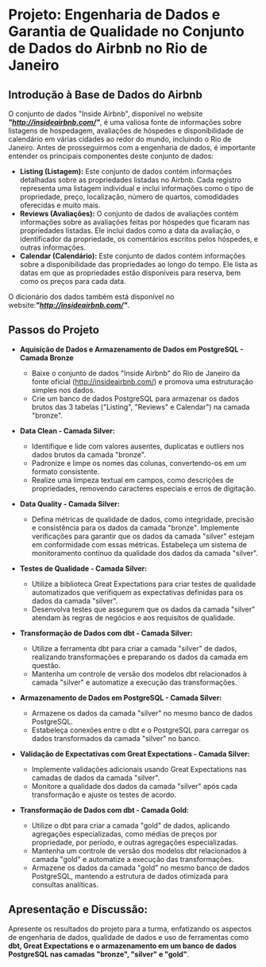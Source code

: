# Projeto: Engenharia de Dados e Garantia de Qualidade no Conjunto de Dados do Airbnb no Rio de Janeiro

## **Introdução à Base de Dados do Airbnb**

O conjunto de dados "Inside Airbnb", disponível no website ***"http://insideairbnb.com/"***, é uma valiosa fonte de informações sobre listagens de hospedagem, avaliações de hóspedes e disponibilidade de calendário em várias cidades ao redor do mundo, incluindo o Rio de Janeiro. Antes de prosseguirmos com a engenharia de dados, é importante entender os principais componentes deste conjunto de dados:

* **Listing (Listagem):** Este conjunto de dados contém informações detalhadas sobre as propriedades listadas no Airbnb. Cada registro representa uma listagem individual e inclui informações como o tipo de propriedade, preço, localização, número de quartos, comodidades oferecidas e muito mais.
* **Reviews (Avaliações):** O conjunto de dados de avaliações contém informações sobre as avaliações feitas por hóspedes que ficaram nas propriedades listadas. Ele inclui dados como a data da avaliação, o identificador da propriedade, os comentários escritos pelos hóspedes, e outras informações.
* **Calendar (Calendário):** Este conjunto de dados contém informações sobre a disponibilidade das propriedades ao longo do tempo. Ele lista as datas em que as propriedades estão disponíveis para reserva, bem como os preços para cada data.

O dicionário dos dados também está disponível no website:***"http://insideairbnb.com/"***.

## **Passos do Projeto**

* **Aquisição de Dados e Armazenamento de Dados em PostgreSQL - Camada Bronze**
  * Baixe o conjunto de dados "Inside Airbnb" do Rio de Janeiro da fonte oficial (http://insideairbnb.com/) e promova uma estruturação simples nos dados.
  * Crie um banco de dados PostgreSQL para armazenar os dados brutos das 3 tabelas ("Listing", "Reviews" e Calendar") na camada "bronze".

* **Data Clean - Camada Silver:**
  * Identifique e lide com valores ausentes, duplicatas e outliers nos dados brutos da camada "bronze".
  * Padronize e limpe os nomes das colunas, convertendo-os em um formato consistente.
  * Realize uma limpeza textual em campos, como descrições de propriedades, removendo caracteres especiais e erros de digitação.

* **Data Quality - Camada Silver:**
  * Defina métricas de qualidade de dados, como integridade, precisão e consistência para os dados da camada "bronze".
    Implemente verificações para garantir que os dados da camada "silver" estejam em conformidade com essas métricas.
    Estabeleça um sistema de monitoramento contínuo da qualidade dos dados da camada "silver".
* **Testes de Qualidade - Camada Silver:**
  * Utilize a biblioteca Great Expectations para criar testes de qualidade automatizados que verifiquem as expectativas definidas para os dados da camada "silver".
  * Desenvolva testes que assegurem que os dados da camada "silver" atendam às regras de negócios e aos requisitos de qualidade.
* **Transformação de Dados com dbt - Camada Silver:**
  * Utilize a ferramenta dbt para criar a camada "silver" de dados, realizando transformações e preparando os dados da camada em questão.
  * Mantenha um controle de versão dos modelos dbt relacionados à camada "silver" e automatize a execução das transformações.
* **Armazenamento de Dados em PostgreSQL - Camada Silver:**
  * Armazene os dados da camada "silver" no mesmo banco de dados PostgreSQL.
  * Estabeleça conexões entre o dbt e o PostgreSQL para carregar os dados transformados da camada "silver" no banco.
* **Validação de Expectativas com Great Expectations - Camada Silver:**
  * Implemente validações adicionais usando Great Expectations nas camadas de dados da camada "silver".
  * Monitore a qualidade dos dados da camada "silver" após cada transformação e ajuste os testes de acordo.
* **Transformação de Dados com dbt - Camada Gold:**
  * Utilize o dbt para criar a camada "gold" de dados, aplicando agregações especializadas, como médias de preços por propriedade, por período, e outras agregações especializadas.
  * Mantenha um controle de versão dos modelos dbt relacionados à camada "gold" e automatize a execução das transformações.
  * Armazene os dados da camada "gold" no mesmo banco de dados PostgreSQL, mantendo a estrutura de dados otimizada para consultas analíticas.

## **Apresentação e Discussão:**

Apresente os resultados do projeto para a turma, enfatizando os aspectos de engenharia de dados, qualidade de dados e uso de ferramentas como **dbt, Great Expectations e o armazenamento em um banco de dados PostgreSQL nas camadas "bronze", "silver" e "gold"**.

